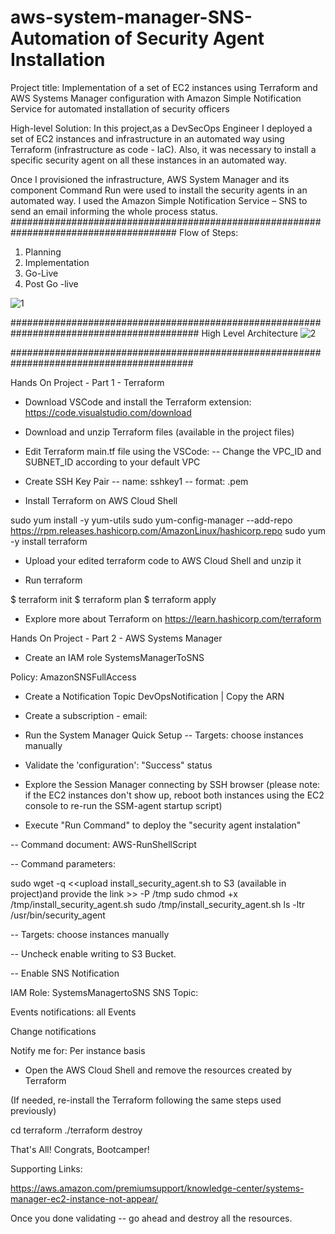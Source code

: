 # aws-system-manager-SNS-Automation of Security Agent Installation
Project title:
Implementation of a set of EC2 instances using Terraform and AWS Systems Manager configuration with Amazon Simple Notification Service for automated installation of security officers
 
 High-level Solution:
In this project,as a DevSecOps Engineer I deployed a set of EC2 instances and infrastructure in an automated way using Terraform (infrastructure as code - IaC). Also, it was necessary to install a specific security agent on all these instances in an automated way.

Once I provisioned the infrastructure, AWS System Manager and its component Command Run were used to install the security agents in an automated way. I used the Amazon Simple Notification Service – SNS to send an email informing the whole process status.
######################################################################################
Flow of Steps:

1. Planning
2. Implementation
3. Go-Live
4. Post Go -live

![1](https://user-images.githubusercontent.com/26733874/199411863-f4b7166d-dbaf-4950-9523-2ae120a4412d.png)


##########################################################################################
High Level Architecture
![2](https://user-images.githubusercontent.com/26733874/199411899-4f3e1778-552b-4ba6-91fb-7b75dcf1689f.png)

#########################################################################################

Hands On Project - Part 1 - Terraform

- Download VSCode and install the Terraform extension:
https://code.visualstudio.com/download

- Download and unzip Terraform files (available in the project files)

- Edit Terraform main.tf file using the VSCode:
-- Change the VPC_ID and SUBNET_ID according to your default VPC

- Create SSH Key Pair
-- name: sshkey1
-- format: .pem

- Install Terraform on AWS Cloud Shell

sudo yum install -y yum-utils
sudo yum-config-manager --add-repo https://rpm.releases.hashicorp.com/AmazonLinux/hashicorp.repo
sudo yum -y install terraform

- Upload your edited terraform code to AWS Cloud Shell and unzip it

- Run terraform

$ terraform init
$ terraform plan
$ terraform apply

- Explore more about Terraform on https://learn.hashicorp.com/terraform

Hands On Project - Part 2 - AWS Systems Manager

- Create an IAM role SystemsManagerToSNS

Policy: AmazonSNSFullAccess

- Create a Notification Topic DevOpsNotification | Copy the ARN

- Create a subscription - email:

- Run the System Manager Quick Setup
-- Targets: choose instances manually

- Validate the 'configuration':  "Success" status

- Explore the Session Manager connecting by SSH browser (please note: if the EC2 instances don't show up, reboot both instances using the EC2 console to re-run the SSM-agent startup script)

- Execute "Run Command" to deploy the "security agent instalation"

-- Command document: AWS-RunShellScript

-- Command parameters:

sudo wget -q <<upload install_security_agent.sh  to S3 (available in project)and provide the link >> -P /tmp
sudo chmod +x /tmp/install_security_agent.sh
sudo /tmp/install_security_agent.sh
ls -ltr /usr/bin/security_agent

-- Targets: choose instances manually

-- Uncheck enable writing to S3 Bucket.

-- Enable SNS Notification

IAM Role: SystemsManagertoSNS
SNS Topic: <ARN>

Events notifications:  all Events

Change notifications

Notify me for: Per instance basis

- Open the AWS Cloud Shell and remove the resources created by Terraform

(If needed, re-install the Terraform following the same steps used previously)

cd terraform
./terraform destroy

That's All! Congrats, Bootcamper!

Supporting Links:

https://aws.amazon.com/premiumsupport/knowledge-center/systems-manager-ec2-instance-not-appear/
        
Once you done validating -- go ahead and destroy all the resources.      
